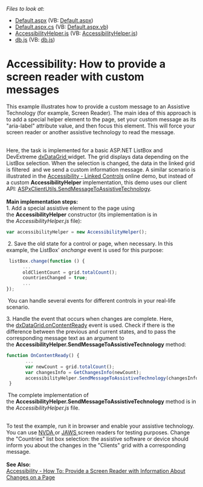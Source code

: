 <!-- default file list -->
*Files to look at*:

* [Default.aspx](./CS/Default.aspx) (VB: [Default.aspx](./VB/Default.aspx))
* [Default.aspx.cs](./CS/Default.aspx.cs) (VB: [Default.aspx.vb](./VB/Default.aspx.vb))
* [AccessibilityHelper.js](./CS/scripts/AccessibilityHelper.js) (VB: [AccessibilityHelper.js](./VB/scripts/AccessibilityHelper.js))
* [db.js](./CS/scripts/db.js) (VB: [db.js](./VB/scripts/db.js))
<!-- default file list end -->
# Accessibility: How to provide a screen reader with custom messages


<p>This example illustrates how to provide a custom message to an Assistive Technology (for example, Screen Reader). The main idea of this approach is to add a special helper element to the page, set your custom message as its "aria-label" attribute value, and then focus this element. This will force your screen reader or another assistive technology to read the message.</p>
<p><br>Here, the task is implemented for a basic ASP.NET ListBox and DevExtreme <a href="https://js.devexpress.com/Documentation/16_1/ApiReference/UI_Widgets/dxDataGrid/">dxDataGrid </a>widget. The grid displays data depending on the ListBox selection. When the selection is changed, the data in the linked grid is filtered  and we send a custom information message. A similar scenario is illustrated in the <a href="http://demos.devexpress.com/ASPxEditorsDemos/Accessibility/LinkedControls.aspx">Accessibility - Linked Controls</a> online demo, but instead of a custom <strong>AccessibilityHelper</strong> implementation, this demo uses our client API: <a href="http://help.devexpress.com/#AspNet/DevExpressWebScriptsASPxClientControlBase_SendMessageToAssistiveTechnologytopic">ASPxClientUtils.SendMessageToAssistiveTechnology</a>.<br><br><strong>Main implementation steps:</strong><br>1. Add a special assistive element to the page using the <strong>AccessibilityHelper</strong> constructor (its implementation is in the<em> AccessibilityHelper.js</em> file):</p>


```js
var accessibilityHelper = new AccessibilityHelper();

```


<p> 2. Save the old state for a control or page, when necessary. In this example, the ListBox' <em>onchange</em> event is used for this purpose:</p>


```js
 listBox.change(function () {
      ...
      oldClientCount = grid.totalCount();
      countriesChanged = true;
      ...
});

```


<p> You can handle several events for different controls in your real-life scenario.</p>
<p>3. Handle the event that occurs when changes are complete. Here, the <a href="https://js.devexpress.com/Documentation/16_1/ApiReference/UI_Widgets/dxDataGrid/Configuration/#onContentReady">dxDataGrid.onContentReady</a> event is used. Check if there is the difference between the previous and current states, and to pass the corresponding message text as an argument to the <strong>AccessibilityHelper.SendMessageToAssistiveTechnology</strong> method:</p>


```js
function OnContentReady() {
       ...
       var newCount = grid.totalCount();
       var changesInfo = GetChangesInfo(newCount);
       accessibilityHelper.SendMessageToAssistiveTechnology(changesInfo);
 }

```


<p> The complete implementation of the <strong>AccessibilityHelper.SendMessageToAssistiveTechnology</strong> method is in the <em>AccessibilityHelper.js</em> file.</p>
<p><br>To test the example, run it in browser and enable your assistive technology. You can use <a href="http://webaim.org/articles/nvda/">NVDA </a>or <a href="http://webaim.org/articles/jaws/">JAWS </a>screen readers for testing purposes. Change the "Countries" list box selection: the assistive software or device should inform you about the changes in the "Clients" grid with a corresponding message.<br><br><strong>See Also:</strong><br><a href="https://documentation.devexpress.com/#AspNet/CustomDocument117274">Accessibility - How To: Provide a Screen Reader with Information About Changes on a Page</a></p>

<br/>


